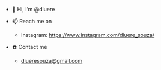 - 👋 Hi, I’m @diuere

- 📫 Reach me on
  - Instagram:
    https://www.instagram.com/diuere_souza/
    
- :telephone: Contact me
  - diueresouza@gmail.com

<!---
diuere/diuere is a ✨ special ✨ repository because its `README.md` (this file) appears on your GitHub profile.
You can click the Preview link to take a look at your changes.
--->

<!--   
- self taught programmer.
- 👀 I’m interested in 
  - frontend;
  - web development.
- :computer: Technologies I use
   - ReactJs;
   - SCSS;
   - Figma.
- 🌱 I’m currently learning 
  - Typescript;
  - Node.js.
- 💞️ I’m looking to collaborate on
  - freelancer;
  - all sizes organizations and companies. 
-->
